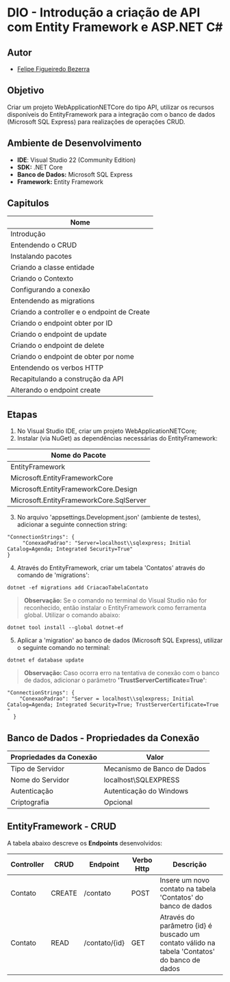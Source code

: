 # DIO - Introdução a criação de API com Entity Framework e ASP.NET C#

## Autor
- [Felipe Figueiredo Bezerra](https://github.com/FigFelipe)

## Objetivo
Criar um projeto WebApplicationNETCore do tipo API, utilizar os recursos disponíveis do EntityFramework para a integração com o banco de dados (Microsoft SQL Express) para realizações de operações CRUD.

## Ambiente de Desenvolvimento

 - **IDE**: Visual Studio 22 (Community Edition)
 - **SDK:** .NET Core
 - **Banco de Dados:** Microsoft SQL Express
 - **Framework:** Entity Framework

## Capitulos

| Nome                                |
|-------------------------------------|
| Introdução                          |
| Entendendo o CRUD                   |
| Instalando pacotes                  |
| Criando a classe entidade           |
| Criando o Contexto                  |
| Configurando a conexão              |
| Entendendo as migrations            |
| Criando a controller e o endpoint de Create |
| Criando o endpoint obter por ID     |
| Criando o endpoint de update        |
| Criando o endpoint de delete        |
| Criando o endpoint de obter por nome|
| Entendendo os verbos HTTP           |
| Recapitulando a construção da API   |
| Alterando o endpoint create         |

## Etapas
1. No Visual Studio IDE, criar um projeto WebApplicationNETCore;
2. Instalar (via NuGet) as dependências necessárias do EntityFramework:

  | Nome do Pacote                         |
  |----------------------------------------|
  | EntityFramework                        |
  | Microsoft.EntityFrameworkCore          |
  | Microsoft.EntityFrameworkCore.Design   |
  | Microsoft.EntityFrameworkCore.SqlServer|

3. No arquivo 'appsettings.Development.json' (ambiente de testes), adicionar a seguinte connection string:
```
"ConnectionStrings": {
     "ConexaoPadrao": "Server=localhost\\sqlexpress; Initial Catalog=Agenda; Integrated Security=True"
}
```

4. Através do EntityFramework, criar um tabela 'Contatos' através do comando de 'migrations':
```
dotnet -ef migrations add CriacaoTabelaContato
```

> **Observação:**
Se o comando no terminal do Visual Studio não for reconhecido, então instalar o EntityFramework como ferramenta global. Utilizar o comando abaixo:
```
dotnet tool install --global dotnet-ef
```

5. Aplicar a 'migration' ao banco de dados (Microsoft SQL Express), utilizar o seguinte comando no terminal:
```   
dotnet ef database update
```
> **Observação:**
Caso ocorra erro na tentativa de conexão com o banco de dados, adicionar o parâmetro **'TrustServerCertificate=True'**:
```
"ConnectionStrings": {
    "ConexaoPadrao": "Server = localhost\\sqlexpress; Initial Catalog=Agenda; Integrated Security=True; TrustServerCertificate=True "
  }
```

## Banco de Dados - Propriedades da Conexão

| Propriedades da Conexão             | Valor |
|-------------------------------------|-------|
| Tipo de Servidor                    | Mecanismo de Banco de Dados |
| Nome do Servidor                    | localhost\SQLEXPRESS |
| Autenticação                        | Autenticação do Windows |
| Criptografia                        | Opcional |

## EntityFramework - CRUD

A tabela abaixo descreve os **Endpoints** desenvolvidos:

| Controller             |CRUD |Endpoint |Verbo Http | Descrição |
|------------------------|------|----------|----------|-----------|
| Contato                | CREATE |/contato | POST | Insere um novo contato na tabela 'Contatos' do banco de dados |
| Contato                | READ |/contato/{id} | GET | Através do parâmetro {id} é buscado um contato válido na tabela 'Contatos' do banco de dados |


